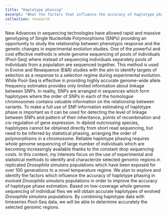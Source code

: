 ```yaml
---
title: "Haplotype phasing"
excerpt: "What the factors that influence the accuracy of haplotype phasing in Drosophila simulans."
collection: research
---
```

New Advances in sequencing technologies have allowed rapid and massive genotyping of Single Nucleotide Polymorphisms (SNPs) providing an opportunity to study the relationship between phenotypic response and the genetic changes in experimental evolution studies. One of the powerful and cost effective methods is whole genome sequencing of pools of individuals (Pool-Seq) where instead of sequencing individuals separately pools of individuals from a population are sequenced together. This method is used in Evolve and Resequence (E&R) studies with the aim to identify targets of selection as a response to a selection regime during experimental evolution. While Pool-Seq is effective in providing highly accurate genome-wide allele frequency estimates provides only limited information about linkage between SNPs. ln reality, SNPs are arranged in sequences which form haplotypes where the order of SNPs in each of the homologue chromosomes contains valuable information on the relationship between variants. To make a full use of SNP information estimating of haplotype phase is important as it can be used for detecting the level of linkage between SNPs and pattern of their inheritance, points of recombination and cis-regulation of gene expression. ln diploid outcrossing species, haplotypes cannot be obtained directly from short read sequencing, but need to be inferred by statistical phasing, arranging the order of polymorphisms in a chromosome. Reliable haplotype phasing requires whole genome sequencing of large number of individuals which are becoming increasingly available thanks to the constant drop sequencing costs.
ln this context, my interests focus on the use of experimental and statistical methods to identify and characterize selected genomic regions in replicated *Drosophila simulans* populations which have been exposed for over 100 generations to a novel temperature regime. We plan to explore and identify the factors which influence the accuracy of haplotype phasing in evolved *Drosophila simulans* populations in order to improve the accuracy of haplotype phase estimation. Based on low-coverage whole genome sequencing of individual flies we will obtain accurate haplotypes of evolved *Drosophila simulans* populations. By combining haplotype data with timeseries Pool-Seq data, we will be able to determine accurately the selected genomic regions.
